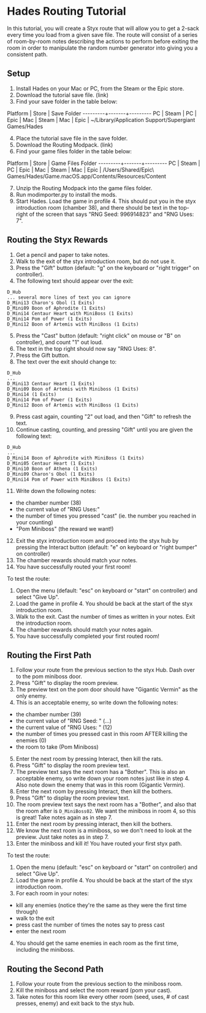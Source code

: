Hades Routing Tutorial
======================

In this tutorial, you will create a Styx route that will allow you to get a 2-sack every time
you load from a given save file. The route will consist of a series of room-by-room notes describing
the actions to perform before exiting the room in order to manipulate the random number generator
into giving you a consistent path.

Setup
-----

1. Install Hades on your Mac or PC, from the Steam or the Epic store.
2. Download the tutorial save file. (link)
3. Find your save folder in the table below:

  Platform | Store | Save Folder
  ---------+-------+---------
  PC       | Steam | 
  PC       | Epic  | 
  Mac      | Steam | 
  Mac      | Epic  | ~/Library/Application Support/Supergiant Games/Hades

4. Place the tutorial save file in the save folder.
5. Download the Routing Modpack. (link)
6. Find your game files folder in the table below:
 
  Platform | Store | Game Files Folder
  ---------+-------+---------
  PC       | Steam | 
  PC       | Epic  | 
  Mac      | Steam | 
  Mac      | Epic  | /Users/Shared/Epic\ Games/Hades/Game.macOS.app/Contents/Resources/Content

7. Unzip the Routing Modpack into the game files folder.
8. Run modimporter.py to install the mods.
9. Start Hades. Load the game in profile 4. This should put you in the styx introduction room (chamber 38), and there
   should be text in the top-right of the screen that says "RNG Seed: 996914823" and "RNG Uses: 7".

Routing the Styx Rewards
------------------------
1. Get a pencil and paper to take notes.
2. Walk to the exit of the styx introduction room, but do not use it.
3. Press the "Gift" button (default: "g" on the keyboard or "right trigger" on controller).
4. The following text should appear over the exit:
```
D_Hub
... several more lines of text you can ignore
D_Mini13 Charon's Obol (1 Exits)
D_Mini09 Boon of Aphrodite (1 Exits)
D_Mini14 Centaur Heart with MiniBoss (1 Exits)
D_Mini14 Pom of Power (1 Exits)
D_Mini12 Boon of Artemis with MiniBoss (1 Exits)
```
5. Press the "Cast" button (default: "right click" on mouse or "B" on controller), and count "1" out loud.
6. The text in the top right should now say "RNG Uses: 8".
7. Press the Gift button.
8. The text over the exit should change to:
```
D_Hub
...
D_Mini13 Centaur Heart (1 Exits)
D_Mini09 Boon of Artemis with Miniboss (1 Exits)
D_Mini14 (1 Exits)
D_Mini14 Pom of Power (1 Exits)
D_Mini12 Boon of Artemis with MiniBoss (1 Exits)
```
9. Press cast again, counting "2" out load, and then "Gift" to refresh the text.
10. Continue casting, counting, and pressing "Gift" until you are given the following text:
```
D_Hub
...
D_Mini14 Boon of Aphrodite with MiniBoss (1 Exits)
D_Mini05 Centaur Heart (1 Exits)
D_Mini10 Boon of Athena (1 Exits)
D_Mini09 Charon's Obol (1 Exits)
D_Mini14 Pom of Power with MiniBoss (1 Exits)
```
11. Write down the following notes:
  - the chamber number (38)
  - the current value of "RNG Uses:"
  - the number of times you pressed "cast" (ie. the number you reached in your counting)
  - "Pom Miniboss" (the reward we want!)
12. Exit the styx introduction room and proceed into the styx hub by pressing the Interact button
    (default: "e" on keyboard or "right bumper" on controller)
13. The chamber rewards should match your notes.
14. You have successfully routed your first room!

To test the route:
1. Open the menu (default: "esc" on keyboard or "start" on controller) and select "Give Up".
2. Load the game in profile 4. You should be back at the start of the styx introduction room.
3. Walk to the exit. Cast the number of times as written in your notes. Exit the introduction room.
4. The chamber rewards should match your notes again.
5. You have successfully completed your first routed room!

Routing the First Path
----------------------
1. Follow your route from the previous section to the styx Hub. Dash over to the pom miniboss door.
2. Press "Gift" to display the room preview.
3. The preview text on the pom door should have "Gigantic Vermin" as the only enemy.
4. This is an acceptable enemy, so write down the following notes:
 - the chamber number (39)
 - the current value of "RNG Seed: " (...)
 - the current value of "RNG Uses: " (12)
 - the number of times you pressed cast in this room AFTER killing the enemies (0)
 - the room to take (Pom Miniboss)
5. Enter the next room by pressing Interact, then kill the rats.
6. Press "Gift" to display the room preview text.
7. The preview text says the next room has a "Bother". This is also an acceptable enemy, so write down your room notes just like in step 4. Also note down the enemy that was in this room (Gigantic Vermin).
8. Enter the next room by pressing Interact, then kill the bothers.
9. Press "Gift" to display the room preview text.
10. The room preview text says the next room has a "Bother", and also that the room after is `D_MiniBoss02`. We want the miniboss in room 4, so this is great! Take notes again as in step 7.
11. Enter the next room by pressing interact, then kill the bothers.
12. We know the next room is a miniboss, so we don't need to look at the preview. Just take notes as in step 7.
13. Enter the miniboss and kill it! You have routed your first styx path.

To test the route:
1. Open the menu (default: "esc" on keyboard or "start" on controller) and select "Give Up".
2. Load the game in profile 4. You should be back at the start of the styx introduction room.
3. For each room in your notes:
 - kill any enemies (notice they're the same as they were the first time through)
 - walk to the exit
 - press cast the number of times the notes say to press cast
 - enter the next room
4. You should get the same enemies in each room as the first time, including the miniboss.

Routing the Second Path
-----------------------
1. Follow your route from the previous section to the miniboss room.
2. Kill the miniboss and select the room reward (pom your cast).
3. Take notes for this room like every other room (seed, uses, # of cast presses, enemy) and exit back to the styx hub.
